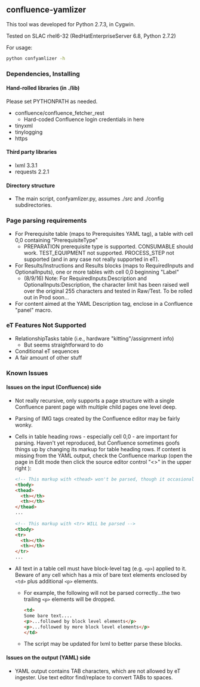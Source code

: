 ## confluence-yamlizer

This tool was developed for Python 2.7.3, in Cygwin.

Tested on SLAC rhel6-32 (RedHatEnterpriseServer 6.8, Python 2.7.2)

For usage:
```bash
python confyamlizer -h
```

### Dependencies, Installing
#### Hand-rolled libraries (in ./lib)

Please set PYTHONPATH as needed.

* confluence/confluence_fetcher_rest
  * Hard-coded Confluence login credentials in here
* tinyxml
* tinylogging
* https

#### Third party libraries

* lxml 3.3.1
* requests 2.2.1

#### Directory structure

* The main script, confyamlizer.py, assumes ./src and ./config subdirectories.

### Page parsing requirements

* For Prerequisite table (maps to Prerequisites YAML tag), a table with cell 0,0 containing "PrerequisiteType"
   * PREPARATION prerequisite type is supported. CONSUMABLE should work. TEST_EQUIPMENT not supported. PROCESS_STEP not supported (and in any case not really supported in eT).
* For Results/Instructions and Results blocks (maps to RequiredInputs and OptionalInputs), one or more tables with cell 0,0 beginning "Label"
   * (8/9/16) Note: For RequiredInputs:Description and OptionalInputs:Description, the character limit has been raised well over the original 255 characters and tested in Raw/Test. To be rolled out in Prod soon...
* For content aimed at the YAML Description tag, enclose in a Confluence "panel" macro.

### eT Features Not Supported

* RelationshipTasks table (i.e., hardware "kitting"/assignment info)
    * But seems straightforward to do
* Conditional eT sequences
* A fair amount of other stuff

### Known Issues
#### Issues on the input (Confluence) side

* Not really recursive, only supports a page structure with a single Confluence parent page with multiple child pages one level deep.
* Parsing of IMG tags created by the Confluence editor may be fairly wonky. 
* Cells in table heading rows - especially cell 0,0 - are important for parsing. Haven't yet reproduced, but Confluence sometimes goofs things up by changing its markup for table heading rows. If content is missing from the YAML output, check the Confluence markup (open the page in Edit mode then click the source editor control "<>" in the upper right ):

    ```html
    <!-- This markup with <thead> won't be parsed, though it occasionally appears -->
    <tbody>
    <thead>
      <th></th>
      <th></th>
    </thead>
    ...
     
    <!-- This markup with <tr> WILL be parsed -->
    <tbody>
    <tr>
      <th></th>
      <th></th>
    </tr>
    ...
    ```

* All text in a table cell must have block-level tag (e.g. `<p>`) applied to it. Beware of any cell which has a mix of bare text elements enclosed by `<td>` plus additional `<p>` elements.
   * For example, the following will not be parsed correctly...the two trailing `<p>` elements will be dropped.
        
     ```html
     <td>
     Some bare text....
     <p>...followed by block level elements</p>
     <p>...followed by more block level elements</p>
     </td>
     ```
   * The script may be updated for lxml to better parse these blocks.
     
        
#### Issues on the output (YAML) side

* YAML output contains TAB characters, which are not allowed by eT ingester. Use text editor find/replace to convert TABs to spaces.
